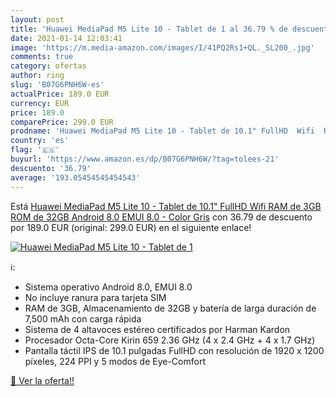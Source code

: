 ```yaml
---
layout: post
title: 'Huawei MediaPad M5 Lite 10 - Tablet de 1 al 36.79 % de descuento'
date: 2021-01-14 12:03:41
image: 'https://m.media-amazon.com/images/I/41PQ2Rs1+QL._SL200_.jpg'
comments: true
category: ofertas
author: ring
slug: 'B07G6PNH6W-es'
actualPrice: 189.0 EUR
currency: EUR
price: 189.0
comparePrice: 299.0 EUR
prodname: 'Huawei MediaPad M5 Lite 10 - Tablet de 10.1" FullHD  Wifi  RAM de 3GB  ROM de 32GB  Android 8.0  EMUI 8.0  - Color Gris'
country: 'es'
flag: '🇪🇸'
buyurl: 'https://www.amazon.es/dp/B07G6PNH6W/?tag=tolees-21'
descuento: '36.79'
average: '193.05454545454543'
---
```


Está [Huawei MediaPad M5 Lite 10 - Tablet de 10.1" FullHD  Wifi  RAM de 3GB  ROM de 32GB  Android 8.0  EMUI 8.0  - Color Gris](https://www.amazon.es/dp/B07G6PNH6W/?tag=tolees-21) con 36.79 de descuento por 189.0 EUR (original: 299.0 EUR) en el siguiente enlace!

[![Huawei MediaPad M5 Lite 10 - Tablet de 1](https://m.media-amazon.com/images/I/41PQ2Rs1+QL._SL200_.jpg)](https://www.amazon.es/dp/B07G6PNH6W/?tag=tolees-21)

ℹ️:

- Sistema operativo Android 8.0, EMUI 8.0
- No incluye ranura para tarjeta SIM
- RAM de 3GB, Almacenamiento de 32GB y batería de larga duración de 7,500 mAh con carga rápida
- Sistema de 4 altavoces estéreo certificados por Harman Kardon
- Procesador Octa-Core Kirin 659 2.36 GHz (4 x 2.4 GHz + 4 x 1.7 GHz)
- Pantalla táctil IPS de 10.1 pulgadas FullHD con resolución de 1920 x 1200 píxeles, 224 PPI y 5 modos de Eye-Comfort

[🛒 Ver la oferta!!](https://www.amazon.es/dp/B07G6PNH6W/?tag=tolees-21)
